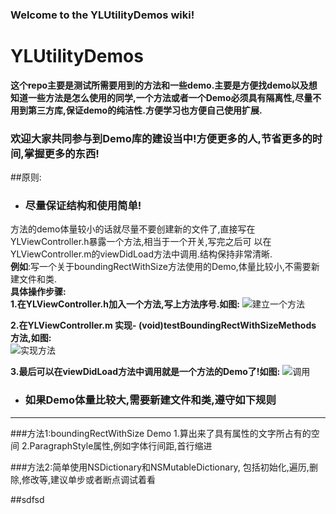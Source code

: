 ### **Welcome to the YLUtilityDemos wiki!**
# YLUtilityDemos
**这个repo主要是测试所需要用到的方法和一些demo.主要是方便找demo以及想知道一些方法是怎么使用的同学,一个方法或者一个Demo必须具有隔离性,尽量不用到第三方库,保证demo的纯洁性.方便学习也方便自己使用扩展.**

### 欢迎大家共同参与到Demo库的建设当中!方便更多的人,节省更多的时间,掌握更多的东西!

##原则:

- ### 尽量保证结构和使用简单!   
方法的demo体量较小的话就尽量不要创建新的文件了,直接写在YLViewController.h暴露一个方法,相当于一个开关,写完之后可     以在YLViewController.m的viewDidLoad方法中调用.结构保持非常清晰.  
**例如**:写一个关于boundingRectWithSize方法使用的Demo,体量比较小,不需要新建文件和类.   
**具体操作步骤:**  
 **1.在YLViewController.h加入一个方法,写上方法序号.如图:**
 ![建立一个方法](http://img.blog.csdn.net/20160422155914604)

 **2.在YLViewController.m 实现- (void)testBoundingRectWithSizeMethods 方法,如图:**  
   ![实现方法](http://img.blog.csdn.net/20160422162531050)  
 
 **3.最后可以在viewDidLoad方法中调用就是一个方法的Demo了!如图:** 
    ![调用](http://img.blog.csdn.net/20160422163050552)

- ### 如果Demo体量比较大,需要新建文件和类,遵守如下规则   

***

###方法1:boundingRectWithSize Demo 1.算出来了具有属性的文字所占有的空间 2.ParagraphStyle属性,例如字体行间距,首行缩进

###方法2:简单使用NSDictionary和NSMutableDictionary, 包括初始化,遍历,删除,修改等,建议单步或者断点调试着看


##sdfsd